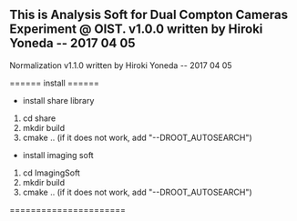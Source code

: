 This is Analysis Soft for Dual Compton Cameras Experiment @ OIST.
v1.0.0 written by Hiroki Yoneda -- 2017 04 05
--------
Normalization
v1.1.0 written by Hiroki Yoneda -- 2017 04 05

====== install ======

- install share library
1. cd share
2. mkdir build
3. cmake .. (if it does not work, add "--DROOT_AUTOSEARCH")

- install imaging soft
1. cd ImagingSoft
2. mkdir build
3. cmake .. (if it does not work, add "--DROOT_AUTOSEARCH")

======================
